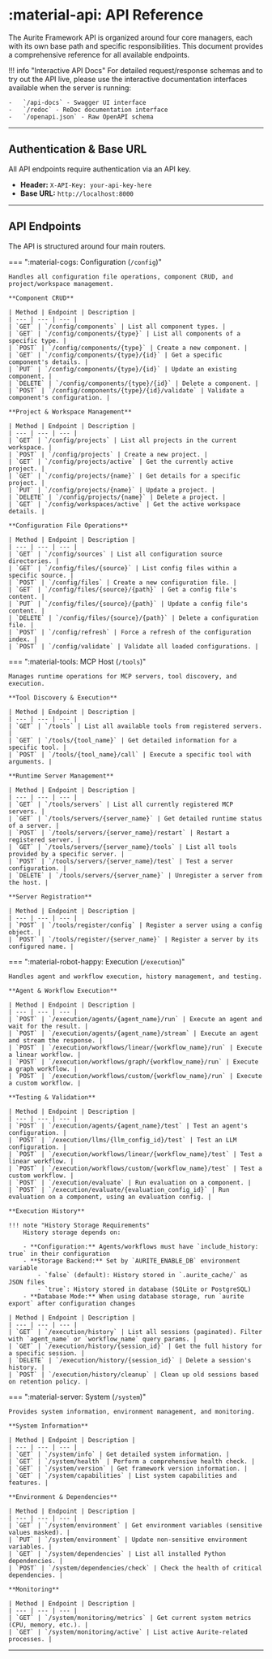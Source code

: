 # :material-api: API Reference

The Aurite Framework API is organized around four core managers, each with its own base path and specific responsibilities. This document provides a comprehensive reference for all available endpoints.

<!-- prettier-ignore -->
!!! info "Interactive API Docs"
    For detailed request/response schemas and to try out the API live, please use the interactive documentation interfaces available when the server is running:

    -   `/api-docs` - Swagger UI interface
    -   `/redoc` - ReDoc documentation interface
    -   `/openapi.json` - Raw OpenAPI schema

---

## Authentication & Base URL

All API endpoints require authentication via an API key.

- **Header:** `X-API-Key: your-api-key-here`
- **Base URL:** `http://localhost:8000`

---

## API Endpoints

The API is structured around four main routers.

=== ":material-cogs: Configuration (`/config`)"

    Handles all configuration file operations, component CRUD, and project/workspace management.

    **Component CRUD**

    | Method | Endpoint | Description |
    | --- | --- | --- |
    | `GET` | `/config/components` | List all component types. |
    | `GET` | `/config/components/{type}` | List all components of a specific type. |
    | `POST` | `/config/components/{type}` | Create a new component. |
    | `GET` | `/config/components/{type}/{id}` | Get a specific component's details. |
    | `PUT` | `/config/components/{type}/{id}` | Update an existing component. |
    | `DELETE` | `/config/components/{type}/{id}` | Delete a component. |
    | `POST` | `/config/components/{type}/{id}/validate` | Validate a component's configuration. |

    **Project & Workspace Management**

    | Method | Endpoint | Description |
    | --- | --- | --- |
    | `GET` | `/config/projects` | List all projects in the current workspace. |
    | `POST` | `/config/projects` | Create a new project. |
    | `GET` | `/config/projects/active` | Get the currently active project. |
    | `GET` | `/config/projects/{name}` | Get details for a specific project. |
    | `PUT` | `/config/projects/{name}` | Update a project. |
    | `DELETE` | `/config/projects/{name}` | Delete a project. |
    | `GET` | `/config/workspaces/active` | Get the active workspace details. |

    **Configuration File Operations**

    | Method | Endpoint | Description |
    | --- | --- | --- |
    | `GET` | `/config/sources` | List all configuration source directories. |
    | `GET` | `/config/files/{source}` | List config files within a specific source. |
    | `POST` | `/config/files` | Create a new configuration file. |
    | `GET` | `/config/files/{source}/{path}` | Get a config file's content. |
    | `PUT` | `/config/files/{source}/{path}` | Update a config file's content. |
    | `DELETE` | `/config/files/{source}/{path}` | Delete a configuration file. |
    | `POST` | `/config/refresh` | Force a refresh of the configuration index. |
    | `POST` | `/config/validate` | Validate all loaded configurations. |

=== ":material-tools: MCP Host (`/tools`)"

    Manages runtime operations for MCP servers, tool discovery, and execution.

    **Tool Discovery & Execution**

    | Method | Endpoint | Description |
    | --- | --- | --- |
    | `GET` | `/tools` | List all available tools from registered servers. |
    | `GET` | `/tools/{tool_name}` | Get detailed information for a specific tool. |
    | `POST` | `/tools/{tool_name}/call` | Execute a specific tool with arguments. |

    **Runtime Server Management**

    | Method | Endpoint | Description |
    | --- | --- | --- |
    | `GET` | `/tools/servers` | List all currently registered MCP servers. |
    | `GET` | `/tools/servers/{server_name}` | Get detailed runtime status of a server. |
    | `POST` | `/tools/servers/{server_name}/restart` | Restart a registered server. |
    | `GET` | `/tools/servers/{server_name}/tools` | List all tools provided by a specific server. |
    | `POST` | `/tools/servers/{server_name}/test` | Test a server configuration. |
    | `DELETE` | `/tools/servers/{server_name}` | Unregister a server from the host. |

    **Server Registration**

    | Method | Endpoint | Description |
    | --- | --- | --- |
    | `POST` | `/tools/register/config` | Register a server using a config object. |
    | `POST` | `/tools/register/{server_name}` | Register a server by its configured name. |

=== ":material-robot-happy: Execution (`/execution`)"

    Handles agent and workflow execution, history management, and testing.

    **Agent & Workflow Execution**

    | Method | Endpoint | Description |
    | --- | --- | --- |
    | `POST` | `/execution/agents/{agent_name}/run` | Execute an agent and wait for the result. |
    | `POST` | `/execution/agents/{agent_name}/stream` | Execute an agent and stream the response. |
    | `POST` | `/execution/workflows/linear/{workflow_name}/run` | Execute a linear workflow. |
    | `POST` | `/execution/workflows/graph/{workflow_name}/run` | Execute a graph workflow. |
    | `POST` | `/execution/workflows/custom/{workflow_name}/run` | Execute a custom workflow. |

    **Testing & Validation**

    | Method | Endpoint | Description |
    | --- | --- | --- |
    | `POST` | `/execution/agents/{agent_name}/test` | Test an agent's configuration. |
    | `POST` | `/execution/llms/{llm_config_id}/test` | Test an LLM configuration. |
    | `POST` | `/execution/workflows/linear/{workflow_name}/test` | Test a linear workflow. |
    | `POST` | `/execution/workflows/custom/{workflow_name}/test` | Test a custom workflow. |
    | `POST` | `/execution/evaluate` | Run evaluation on a component. |
    | `POST` | `/execution/evaluate/{evaluation_config_id}` | Run evaluation on a component, using an evaluation config. |

    **Execution History**

    !!! note "History Storage Requirements"
        History storage depends on:

        - **Configuration:** Agents/workflows must have `include_history: true` in their configuration
        - **Storage Backend:** Set by `AURITE_ENABLE_DB` environment variable
            - `false` (default): History stored in `.aurite_cache/` as JSON files
            - `true`: History stored in database (SQLite or PostgreSQL)
        - **Database Mode:** When using database storage, run `aurite export` after configuration changes

    | Method | Endpoint | Description |
    | --- | --- | --- |
    | `GET` | `/execution/history` | List all sessions (paginated). Filter with `agent_name` or `workflow_name` query params. |
    | `GET` | `/execution/history/{session_id}` | Get the full history for a specific session. |
    | `DELETE` | `/execution/history/{session_id}` | Delete a session's history. |
    | `POST` | `/execution/history/cleanup` | Clean up old sessions based on retention policy. |

=== ":material-server: System (`/system`)"

    Provides system information, environment management, and monitoring.

    **System Information**

    | Method | Endpoint | Description |
    | --- | --- | --- |
    | `GET` | `/system/info` | Get detailed system information. |
    | `GET` | `/system/health` | Perform a comprehensive health check. |
    | `GET` | `/system/version` | Get framework version information. |
    | `GET` | `/system/capabilities` | List system capabilities and features. |

    **Environment & Dependencies**

    | Method | Endpoint | Description |
    | --- | --- | --- |
    | `GET` | `/system/environment` | Get environment variables (sensitive values masked). |
    | `PUT` | `/system/environment` | Update non-sensitive environment variables. |
    | `GET` | `/system/dependencies` | List all installed Python dependencies. |
    | `POST` | `/system/dependencies/check` | Check the health of critical dependencies. |

    **Monitoring**

    | Method | Endpoint | Description |
    | --- | --- | --- |
    | `GET` | `/system/monitoring/metrics` | Get current system metrics (CPU, memory, etc.). |
    | `GET` | `/system/monitoring/active` | List active Aurite-related processes. |

---
